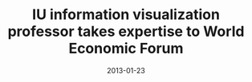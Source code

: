 ---
date: 2013-01-23
title: IU information visualization professor takes expertise to World Economic Forum
source: IU News Room
sourceUrl: https://newsinfo.iu.edu/web/page/normal/23727.html
pdfLink: 20130123-iu-newsroom.pdf
---